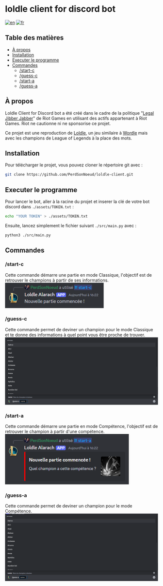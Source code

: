 # loldle client for discord bot
[![en](https://img.shields.io/badge/lang-en-red.svg)](README.md)
[![fr](https://img.shields.io/badge/lang-fr-blue.svg)](README.fr.md)

## Table des matières
- [À propos](#à-propos)
- [Installation](#installation)
- [Executer le programme](#executer-le-programme)
- [Commandes](#commandes)
  - [/start-c](#start-c)
  - [/guess-c](#guess-c)
  - [/start-a](#start-a)
  - [/guess-a](#guess-a)

## À propos
Loldle Client for Discord bot a été créé dans le cadre de la politique "[Legal Jibber Jabber](https://www.riotgames.com/en/legal)" de Riot Games en utilisant des actifs appartenant à Riot Games.
Riot ne cautionne ni ne sponsorise ce projet.

Ce projet est une reproduction de [Loldle](https://loldle.net), un jeu similaire à [Wordle](https://fr.wikipedia.org/wiki/Wordle) mais avec les champions de League of Legends à la place des mots.


## Installation
Pour télécharger le projet, vous pouvez cloner le répertoire git avec :
```bash
git clone https://github.com/PerdSonNoeud/loldle-client.git
```


## Executer le programme
Pour lancer le bot, aller à la racine du projet et inserer la clé de votre bot discord dans `./assets/TOKEN.txt` :
```bash
echo "YOUR TOKEN" > ./assets/TOKEN.txt
```

Ensuite, lancez simplement le fichier suivant `./src/main.py` avec :
```bash
python3 ./src/main.py
```


## Commandes
### /start-c
Cette commande démarre une partie en mode Classique, l'objectif est de retrouver le champions à partir de ses informations. \
![start-c](assets/images/start-c.webp)

### /guess-c
Cette commande permet de deviner un champion pour le mode Classique et te donne des informations à quel point vous être proche de trouver. \
![guess-c](assets/images/guess-c.webp)

### /start-a
Cette commande démarre une partie en mode Compétence, l'objectif est de retrouver le champion à partir d'une compétence. \
![start-a](assets/images/start-a.webp)

### /guess-a
Cette commande permet de deviner un champion pour le mode Compétence. \
![guess-a](assets/images/guess-a.webp)

